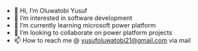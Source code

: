 - 👋 Hi, I’m Oluwatobi Yusuf
- 👀 I’m interested in software development
- 🌱 I’m currently learning microsoft power platform
- 💞️ I’m looking to collaborate on power platform projects
- 📫 How to reach me @ yusufoluwatobi21@gmail.com via mail

<!---
toby124/toby124 is a ✨ special ✨ repository because its `README.md` (this file) appears on your GitHub profile.
You can click the Preview link to take a look at your changes.
--->
